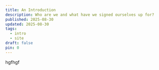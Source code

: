 ```yaml
---
title: An Introduction
description: Who are we and what have we signed ourselves up for?
published: 2025-08-30
updated: 2025-08-30
tags:
  - intro
  - site
draft: false
pin: 0
---
```

hgfhgf